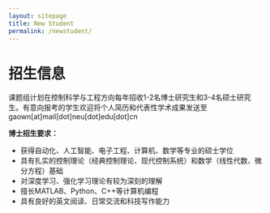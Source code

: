 ```yaml
---
layout: sitepage
title: New Student
permalink: /newstudent/
---
```


# 招生信息 #

课题组计划在控制科学与工程方向每年招收1-2名博士研究生和3-4名硕士研究生。有意向报考的学生欢迎将个人简历和代表性学术成果发送至gaown[at]mail[dot]neu[dot]edu[dot]cn

<strong>博士招生要求：</strong>

* 获得自动化、人工智能、电子工程、计算机、数学等专业的硕士学位
* 具有扎实的控制理论（经典控制理论、现代控制系统）和数学（线性代数、微分方程）基础
* 对深度学习、强化学习理论有较为深刻的理解
* 擅长MATLAB、Python、C++等计算机编程
* 具有良好的英文阅读、日常交流和科技写作能力

